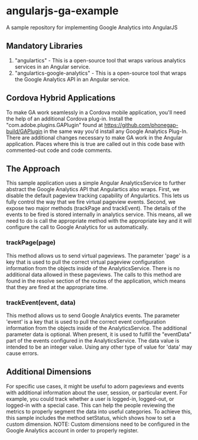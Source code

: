 # angularjs-ga-example
A sample repository for implementing Google Analytics into AngularJS

## Mandatory Libraries

1. "angulartics" - This is a open-source tool that wraps various analytics services in an Angular service.
2. "angulartics-google-analytics" - This is a open-source tool that wraps the Google Analytics API in an Angular service.

## Cordova Hybrid Applications
To make GA work seamlessly in a Cordova mobile application, you'll need the help of an additional Cordova plug-in. Install the "com.adobe.plugins.GAPlugin" found at https://github.com/phonegap-build/GAPlugin in the same way you'd install any Google Analytics Plug-In. There are additional changes necessary to make GA work in the Angular application. Places where this is true are called out in this code base with commented-out code and code comments.

## The Approach
This sample application uses a simple Angular AnalyticsService to further abstract the Google Analytics API that Angulartics also wraps. First, we disable the default pageview tracking capability of Angulartics. This lets us fully control the way that we fire virtual pageview events. Second, we expose two major methods (trackPage and trackEvent). The details of the events to be fired is stored internally in analytics service. This means, all we need to do is call the appropriate method with the appropriate key and it will configure the call to Google Analytics for us automatically.

### trackPage(page)
This method allows us to send virtual pageviews. The parameter 'page' is a key that is used to pull the correct virtual pageview configuration information from the objects inside of the AnalyticsService. There is no additional data allowed in these pageviews. The calls to this method are found in the resolve section of the routes of the application, which means that they are fired at the appropriate time.

### trackEvent(event, data)
This method allows us to send Google Analytics events. The parameter 'event' is a key that is used to pull the correct event configuration information from the objects inside of the AnalyticsService. The additional parameter data is optional. When present, it is used to fulfill the "eventData" part of the events configured in the AnalyticsService. The data value is intended to be an integer value. Using any other type of value for 'data' may cause errors.

## Additional Dimensions
For specific use cases, it might be useful to adorn pageviews and events with additional information about the user, session, or particular event. For example, you could track whether a user is logged-in, logged-out, or logged-in with a special case. This can help the people reviewing the metrics to properly segment the data into useful categories. To achieve this, this sample includes the method setStatus, which shows how to set a custom dimension. NOTE: Custom dimensions need to be configured in the Google Analytics account in order to properly register.



